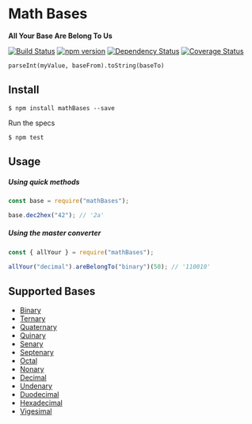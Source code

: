 # Math Bases

**All Your Base Are Belong To Us**

[![Build Status](https://travis-ci.org/hebertcisco/mathbases.svg?branch=master)](https://travis-ci.org/hebertcisco/mathbases) [![npm version](http://img.shields.io/npm/v/mathbases.svg)](https://npmjs.org/package/mathbases) [![Dependency Status](https://david-dm.org/hebertcisco/mathBases.svg)](https://david-dm.org/hebertcisco/mathbases) [![Coverage Status](https://coveralls.io/repos/github/hebertcisco/mathbases/badge.svg?branch=master)](https://coveralls.io/github/hebertcisco/mathbases?branch=master)

```
parseInt(myValue, baseFrom).toString(baseTo)
```

## Install

```
$ npm install mathBases --save
```

Run the specs

```
$ npm test
```

## Usage

##### Using quick methods

```js
const base = require("mathBases");

base.dec2hex("42"); // '2a'
```

##### Using the master converter

```js
const { allYour } = require("mathBases");

allYour("decimal").areBelongTo("binary")(50); // '110010'
```

## Supported Bases

- [Binary](#Binary)
- [Ternary](#Ternary)
- [Quaternary](#Quaternary)
- [Quinary](#Quinary)
- [Senary](#Senary)
- [Septenary](#Septenary)
- [Octal](#Octal)
- [Nonary](#Nonary)
- [Decimal](#Decimal)
- [Undenary](#Undenary)
- [Duodecimal](#Duodecimal)
- [Hexadecimal](#Hexadecimal)
- [Vigesimal](#Vigesimal)
